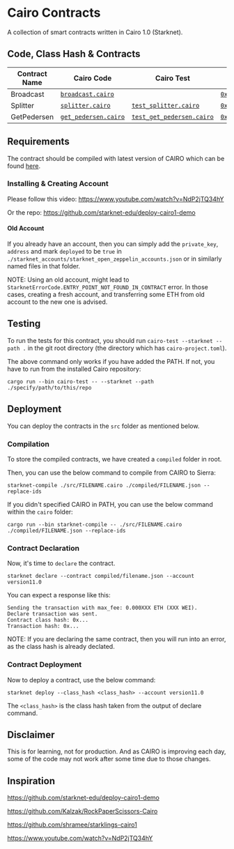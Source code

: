 # Cairo Contracts

A collection of smart contracts written in Cairo 1.0 (Starknet).

## Code, Class Hash & Contracts

| Contract Name | Cairo Code | Cairo Test | Class Hash | Testnet Contract |
|---|---|---|---|---|
| Broadcast | [ `broadcast.cairo` ]( ./src/broadcast.cairo ) |  | [ `0x4597....53ea` ]( https://goerli.voyager.online/class/0x045971ddf5228a8977d069efed7752c2a42682ce718b3f491abd363e92dd53ea ) | [ `0x06c7....bc44` ]( https://goerli.voyager.online/contract/0x06c764c0404108a7ad63a24ef6aa3efe0f1e772a50887fe9d01d222efd73bc44 ) |
| Splitter | [ `splitter.cairo` ]( ./src/splitter.cairo ) | [ `test_splitter.cairo` ]( ./src/test_splitter.cairo ) | [ `0x3dfd....3221` ]( https://goerli.voyager.online/class/0x3dfd8297fdda6915d612488b1dd6ef2abe8b4b30a2c2e208ce77ac68d143221 ) | [ `0x004d....7097` ]( https://goerli.voyager.online/contract/0x004dd1cb276858514dd823d3a4e3b1d74f7275a630addf79a3a5da0561777097 ) |
| GetPedersen | [ `get_pedersen.cairo` ]( ./src/get_pedersen.cairo ) | [ `test_get_pedersen.cairo` ]( ./src/test_get_pedersen.cairo ) | [ `0x7e02....f036` ]( https://goerli.voyager.online/class/0x7e0216cf4a0b1bb739cd7229ff0ae4f1fdc918b76acb4abab3477ecfde3f036 ) | [ `0x0534....5679` ]( https://goerli.voyager.online/contract/0x053487b54e42d7e42a31b9135d12cd49b7a0f6b97043b635dac1fb2e7f5d5679 ) |

## Requirements

The contract should be compiled with latest version of CAIRO which can be found [here](https://github.com/starkware-libs/cairo/releases).

### Installing & Creating Account

Please follow this video: https://www.youtube.com/watch?v=NdP2jTQ34hY

Or the repo: https://github.com/starknet-edu/deploy-cairo1-demo

#### Old Account

If you already have an account, then you can simply add the `private_key`, `address` and mark `deployed` to be `true` in `./starknet_accounts/starknet_open_zeppelin_accounts.json` or in similarly named files in that folder.

NOTE: Using an old account, might lead to `StarknetErrorCode.ENTRY_POINT_NOT_FOUND_IN_CONTRACT` error. In those cases, creating a fresh account, and transferring some ETH from old account to the new one is advised.

## Testing

To run the tests for this contract, you should run `cairo-test --starknet --path .` in the git root directory (the directory which has `cairo-project.toml`).

The above command only works if you have added the PATH. If not, you have to run from the installed Cairo repository:

`cargo run --bin cairo-test -- --starknet --path ./specify/path/to/this/repo`

## Deployment

You can deploy the contracts in the `src` folder as mentioned below.

### Compilation

To store the compiled contracts, we have created a `compiled` folder in root.

Then, you can use the below command to compile from CAIRO to Sierra:

```
starknet-compile ./src/FILENAME.cairo ./compiled/FILENAME.json --replace-ids
```

If you didn't specified CAIRO in PATH, you can use the below command within the `cairo` folder:

```
cargo run --bin starknet-compile -- ./src/FILENAME.cairo ./compiled/FILENAME.json --replace-ids
```

### Contract Declaration

Now, it's time to `declare` the contract.

```
starknet declare --contract compiled/filename.json --account version11.0
```

You can expect a response like this:

```
Sending the transaction with max_fee: 0.000XXX ETH (XXX WEI).
Declare transaction was sent.
Contract class hash: 0x...
Transaction hash: 0x...
```

NOTE: If you are declaring the same contract, then you will run into an error, as the class hash is already declated.

### Contract Deployment

Now to deploy a contract, use the below command:

```
starknet deploy --class_hash <class_hash> --account version11.0
```

The `<class_hash>` is the class hash taken from the output of declare command.

## Disclaimer

This is for learning, not for production. And as CAIRO is improving each day, some of the code may not work after some time due to those changes.

## Inspiration

https://github.com/starknet-edu/deploy-cairo1-demo

https://github.com/Kalzak/RockPaperScissors-Cairo

https://github.com/shramee/starklings-cairo1

https://www.youtube.com/watch?v=NdP2jTQ34hY
